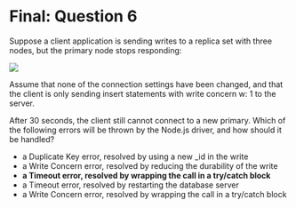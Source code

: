 # Final: Question 6

Suppose a client application is sending writes to a replica set with three nodes, but the primary node stops responding:

![](https://s3.amazonaws.com/edu-static.mongodb.com/lessons/M220/notebook_assets/replica_set_primary_down.png)

Assume that none of the connection settings have been changed, and that the client is only sending insert statements with write concern w: 1 to the server.

After 30 seconds, the client still cannot connect to a new primary. Which of the following errors will be thrown by the Node.js driver, and how should it be handled?



- a Duplicate Key error, resolved by using a new _id in the write
- a Write Concern error, resolved by reducing the durability of the write
- **a Timeout error, resolved by wrapping the call in a try/catch block**
- a Timeout error, resolved by restarting the database server
- a Write Concern error, resolved by wrapping the call in a try/catch block
